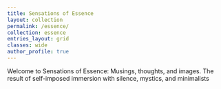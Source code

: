 ```yaml
---
title: Sensations of Essence
layout: collection
permalink: /essence/
collection: essence
entries_layout: grid
classes: wide
author_profile: true
---
```


Welcome to Sensations of Essence: Musings, thoughts, and images. The result of self-imposed immersion with silence, mystics, and minimalists

